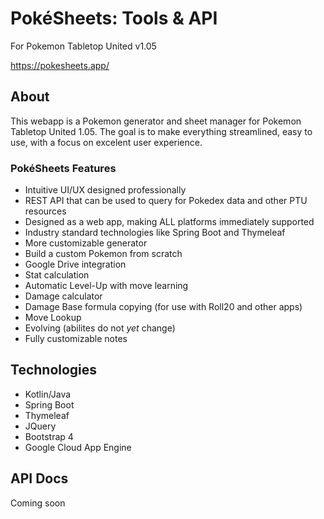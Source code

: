 # PokéSheets: Tools &amp; API
For Pokemon Tabletop United v1.05

https://pokesheets.app/

## About
This webapp is a Pokemon generator and sheet manager for Pokemon Tabletop United 1.05. The goal is to make everything streamlined, easy to use, with a focus on excelent user experience.

### PokéSheets Features
- Intuitive UI/UX designed professionally
- REST API that can be used to query for Pokedex data and other PTU resources
- Designed as a web app, making ALL platforms immediately supported
- Industry standard technologies like Spring Boot and Thymeleaf
- More customizable generator
- Build a custom Pokemon from scratch
- Google Drive integration
- Stat calculation
- Automatic Level-Up with move learning
- Damage calculator
- Damage Base formula copying (for use with Roll20 and other apps)
- Move Lookup
- Evolving (abilites do not *yet* change)
- Fully customizable notes

## Technologies
- Kotlin/Java
- Spring Boot
- Thymeleaf
- JQuery
- Bootstrap 4
- Google Cloud App Engine

## API Docs
Coming soon
